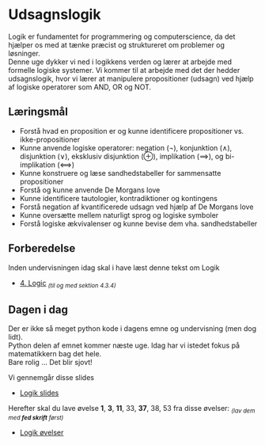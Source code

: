 # Udsagnslogik

Logik er fundamentet for programmering og computerscience, da det hjælper os med at tænke præcist og struktureret om problemer og løsninger.    
Denne uge dykker vi ned i logikkens verden og lærer at arbejde med formelle logiske systemer. Vi kommer til at arbejde med det der hedder udsagnslogik, hvor vi lærer at manipulere propositioner (udsagn) ved hjælp af logiske operatorer som AND, OR og NOT. 

## Læringsmål

* Forstå hvad en proposition er og kunne identificere propositioner vs. ikke-propositioner
* Kunne anvende logiske operatorer: negation (¬), konjunktion (∧), disjunktion (∨), eksklusiv disjunktion (⊕), implikation (⟹), og bi-implikation (⟺)
* Kunne konstruere og læse sandhedstabeller for sammensatte propositioner
* Forstå og kunne anvende De Morgans love
* Kunne identificere tautologier, kontradiktioner og kontingens
* Forstå negation af kvantificerede udsagn ved hjælp af De Morgans love
* Kunne oversætte mellem naturligt sprog og logiske symboler
* Forstå logiske ækvivalenser og kunne bevise dem vha. sandhedstabeller

## Forberedelse
Inden undervisningen idag skal i have læst denne tekst om Logik

* [4. Logic](https://ggc-discrete-math.github.io/logic.html#_logic) <sub><i>(til og med sektion 4.3.4)</i></sub>

## Dagen i dag
Der er ikke så meget python kode i dagens emne og undervisning (men dog lidt).    
Python delen af emnet kommer næste uge. Idag har vi istedet fokus på matematikkern bag det hele.    
Bare rolig ... Det blir sjovt!    

Vi gennemgår disse slides 
* [Logik slides](slides_udsagnslogik.ipynb)

Herefter skal du lave øvelse **1**, **3**, **11**, 33, **37**, 38, 53 fra disse øvelser: <sub><i>(lav dem med **fed skrift** først)</i></sub>
* [Logik øvelser](exercises.pdf)

<!--
## Materialer
* [4. Logic](https://ggc-discrete-math.github.io/logic.html#_logic)
* [Logik slides](slides_udsagnslogik.ipynb)
* [Logik øvelser](exercises.md)
-->